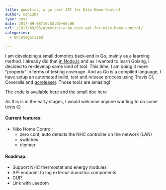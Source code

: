 ```yaml
---
title: gomotics, a go rest API for Niko Home Control
author: mch1307
type: post
date: 2017-09-06T10:53:02+00:00
url: /2017/09/06/gomotics-a-go-rest-api-for-niko-home-control/
categories:
  - Uncategorized

---
```

I am developing a small domotics back-end in Go, mainly as a learning method. I already did that [in NodeJs][1] and as I wanted to learn Golang, I decided to re-develop same kind of tool. This time, I am doing it more &#8220;properly&#8221; in terms of testing coverage. And as Go is a compiled language, I have setup an automated build, test and release process using Travis CI, Coveralls and [goreleaser][2]. Those tools are amazing!

The code is available [here][3] and the small doc [here][4]

As this is in the early stages, I would welcome anyone wanting to do some tests 😉

#### Current features:

  * Niko Home Control: 
      * zero conf, auto detects the NHC controller on the network (LAN)
      * switches
      * dimmer

#### Roadmap:

  * Support NHC thermostat and energy modules
  * API endpoint to log external domotics components
  * GUI?
  * Link with Jeedom

&nbsp;

 [1]: https://github.com/mch1307/jeedom-nhc
 [2]: https://github.com/goreleaser/goreleaser
 [3]: https://github.com/mch1307/gomotics
 [4]: https://blog.csnet.me/gomotics/